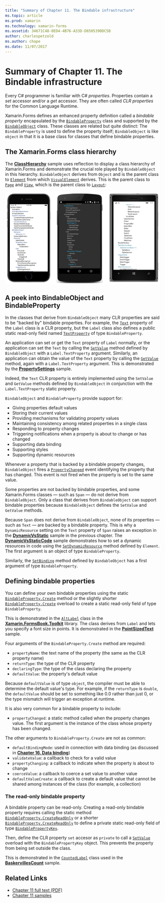 ```yaml
---
title: "Summary of Chapter 11. The Bindable infrastructure"
ms.topic: article
ms.prod: xamarin
ms.technology: xamarin-forms
ms.assetid: 34671C48-0ED4-4B76-A33D-D6505390DC5B
author: charlespetzold
ms.author: chape
ms.date: 11/07/2017
---
```


# Summary of Chapter 11. The Bindable infrastructure

Every C# programmer is familiar with C# *properties*. Properties contain a *set* accessor and/or a *get* accessor. They are often called *CLR properties* for the Common Language Runtime.

Xamarin.Forms defines an enhanced property definition called a *bindable property* encapsulated by the [`BindableProperty`](https://developer.xamarin.com/api/type/Xamarin.Forms.BindableProperty/) class and supported by the [`BindableObject`](https://developer.xamarin.com/api/type/Xamarin.Forms.BindableObject/) class. These classes are related but quite distinct: The `BindableProperty` is used to define the property itself; `BindableObject` is like `object` in that it is a base class for classes that define bindable properties.

## The Xamarin.Forms class hierarchy

The [**ClassHierarchy**](https://github.com/xamarin/xamarin-forms-book-samples/tree/master/Chapter11/ClassHierarchy) sample uses reflection to display a class hierarchy of Xamarin.Forms and demonstrate the crucial role played by `BindableObject` in this hierarchy. `BindableObject` derives from `Object` and is the parent class to [`Element`](https://developer.xamarin.com/api/type/Xamarin.Forms.Element/) from which [`VisualElement`](https://developer.xamarin.com/api/type/Xamarin.Forms.VisualElement/) derives. This is the parent class to [`Page`](https://developer.xamarin.com/api/type/Xamarin.Forms.Page/) and [`View`](https://developer.xamarin.com/api/type/Xamarin.Forms.View/), which is the parent class to [`Layout`](https://developer.xamarin.com/api/type/Xamarin.Forms.Layout/):

[![Triple screenshot of class hierarchy sharing](images/ch11fg01-small.png "Class Hierarchy Sharing")](images/ch11fg01-large.png#lightbox "Class Hierarchy Sharing")

## A peek into BindableObject and BindableProperty

In the classes that derive from `BindableObject` many CLR properties are said to be "backed by" bindable properties. For example, the [`Text`](https://developer.xamarin.com/api/property/Xamarin.Forms.Label.Text/) property of the `Label` class is a CLR property, but the `Label` class also defines a public static read-only field named [`TextProperty`](https://developer.xamarin.com/api/property/Xamarin.Forms.Label.TextProperty/) of type `BindableProperty`.

An application can set or get the `Text` property of `Label` normally, or the application can set the `Text` by calling the [`SetValue`](https://developer.xamarin.com/api/member/Xamarin.Forms.BindableObject.SetValue/p/Xamarin.Forms.BindableProperty/System.Object/) method defined by `BindableObject` with a `Label.TextProperty` argument. Similarly, an application can obtain the value of the `Text` property by calling the [`GetValue`](https://developer.xamarin.com/api/member/Xamarin.Forms.BindableObject.GetValue/p/Xamarin.Forms.BindableProperty/) method, again with a `Label.TextProperty` argument. This is demonstrated by the [**PropertySettings**](https://github.com/xamarin/xamarin-forms-book-samples/tree/master/Chapter11/PropertySettings) sample.

Indeed, the `Text` CLR property is entirely implemented using the `SetValue` and `GetValue` methods defined by `BindableObject` in conjunction with the `Label.TextProperty` static property.

`BindableObject` and `BindableProperty` provide support for:

- Giving properties default values
- Storing their current values
- Providing mechanisms for validating property values
- Maintaining consistency among related properties in a single class
- Responding to property changes
- Triggering notifications when a property is about to change or has changed
- Supporting data binding
- Supporting styles
- Supporting dynamic resources

Whenever a property that is backed by a bindable property changes, `BindableObject` fires a [`PropertyChanged`](https://developer.xamarin.com/api/event/Xamarin.Forms.BindableObject.PropertyChanged/) event identifying the property that has changed. This event is not fired when the property is set to the same value.

Some properties are not backed by bindable properties, and some Xamarin.Forms classes &#x2014; such as `Span` &#x2014; do not derive from `BindableObject`. Only a class that derives from `BindableObject` can support bindable properties because `BindableObject` defines the `SetValue` and `GetValue` methods.

Because `Span` does not derive from `BindableObject`, none of its properties &#x2014; such as `Text` &#x2014; are backed by a bindable property. This is why a `DynamicResource` setting on the `Text` property of `Span` raises an exception in the [**DynamicVsStatic**](https://github.com/xamarin/xamarin-forms-book-samples/tree/master/Chapter10/DynamicVsStatic) sample in the previous chapter. The [**DynamicVsStaticCode**](https://github.com/xamarin/xamarin-forms-book-samples/tree/master/Chapter11/DynamicVsStaticCode) sample demonstrates how to set a dynamic resources in code using the [`SetDynamicResource`](https://developer.xamarin.com/api/member/Xamarin.Forms.Element.SetDynamicResource/p/Xamarin.Forms.BindableProperty/System.String/) method defined by `Element`. The first argument is an object of type `BindableProperty`.

Similarly, the [`SetBinding`](https://developer.xamarin.com/api/member/Xamarin.Forms.BindableObject.SetBinding/p/Xamarin.Forms.BindableProperty/Xamarin.Forms.BindingBase/) method defined by `BindableObject` has a first argument of type `BindableProperty`.

## Defining bindable properties

You can define your own bindable properties using the static [`BindableProperty.Create`](https://developer.xamarin.com/api/member/Xamarin.Forms.BindableProperty.Create/p/System.String/System.Type/System.Type/System.Object/Xamarin.Forms.BindingMode/Xamarin.Forms.BindableProperty+ValidateValueDelegate/Xamarin.Forms.BindableProperty+BindingPropertyChangedDelegate/Xamarin.Forms.BindableProperty+BindingPropertyChangingDelegate/Xamarin.Forms.BindableProperty+CoerceValueDelegate/Xamarin.Forms.BindableProperty+CreateDefaultValueDelegate/) method or the slightly shorter [`BindableProperty.Create`](https://developer.xamarin.com/api/member/Xamarin.Forms.BindableProperty.Create/p/System.String/System.Type/System.Type/System.Object/Xamarin.Forms.BindingMode/Xamarin.Forms.BindableProperty+ValidateValueDelegate/Xamarin.Forms.BindableProperty+BindingPropertyChangedDelegate/Xamarin.Forms.BindableProperty+BindingPropertyChangingDelegate/Xamarin.Forms.BindableProperty+CoerceValueDelegate/) overload to create a static read-only field of type `BindableProperty`.

This is demonstrated in the [`AltLabel`](https://github.com/xamarin/xamarin-forms-book-samples/blob/master/Libraries/Xamarin.FormsBook.Toolkit/Xamarin.FormsBook.Toolkit/AltLabel.cs) class in the [**Xamarin.FormsBook.Toolkit**](https://github.com/xamarin/xamarin-forms-book-samples/tree/master/Libraries/Xamarin.FormsBook.Toolkit) library. The class derives from `Label` and lets you specify a font size in points. It is demonstrated in the [**PointSizedText**](https://github.com/xamarin/xamarin-forms-book-samples/tree/master/Chapter11/PointSizedText) sample.

Four arguments of the `BindableProperty.Create` method are required:

- `propertyName`: the text name of the property (the same as the CLR property name)
- `returnType`: the type of the CLR property
- `declaringType`: the type of the class declaring the property
- `defaultValue`: the property's default value

Because `defaultValue` is of type `object`, the compiler must be able to determine the default value's type. For example, if the `returnType` is `double`, the `defaultValue` should be set to something like 0.0 rather than just 0, or the type mismatch will trigger an exception at runtime.

It is also very common for a bindable property to include:

- `propertyChanged`: a static method called when the property changes value. The first argument is the instance of the class whose property has been changed.

The other arguments to `BindableProperty.Create` are not as common:

- `defaultBindingMode`: used in connection with data binding (as discussed in [**Chapter 16. Data binding**](chapter16.md))
- `validateValue`: a callback to check for a valid value
- `propertyChanging`: a callback to indicate when the property is about to change
- `coerceValue`: a callback to coerce a set value to another value
- `defaultValueCreate`: a callback to create a default value that cannot be shared among instances of the class (for example, a collection)

### The read-only bindable property

A bindable property can be read-only. Creating a read-only bindable property requires calling the static method [`BindableProperty.CreateReadOnly`](https://developer.xamarin.com/api/member/Xamarin.Forms.BindableProperty.CreateReadOnly/p/System.String/System.Type/System.Type/System.Object/Xamarin.Forms.BindingMode/Xamarin.Forms.BindableProperty+ValidateValueDelegate/Xamarin.Forms.BindableProperty+BindingPropertyChangedDelegate/Xamarin.Forms.BindableProperty+BindingPropertyChangingDelegate/Xamarin.Forms.BindableProperty+CoerceValueDelegate/Xamarin.Forms.BindableProperty+CreateDefaultValueDelegate/) or a shorter [`BindableProperty.CreateReadOnly`](https://developer.xamarin.com/api/member/Xamarin.Forms.BindableProperty.CreateReadOnly/p/System.String/System.Type/System.Type/System.Object/Xamarin.Forms.BindingMode/Xamarin.Forms.BindableProperty+ValidateValueDelegate/Xamarin.Forms.BindableProperty+BindingPropertyChangedDelegate/Xamarin.Forms.BindableProperty+BindingPropertyChangingDelegate/Xamarin.Forms.BindableProperty+CoerceValueDelegate/) to define a private static read-only field of type [`BindablePropertyKey`](https://developer.xamarin.com/api/type/Xamarin.Forms.BindablePropertyKey/).

Then, define the CLR property `set` accesor as `private` to call a [`SetValue`](https://developer.xamarin.com/api/member/Xamarin.Forms.BindableObject.SetValue/p/Xamarin.Forms.BindablePropertyKey/System.Object/) overload with the `BindablePropertyKey` object. This prevents the property from being set outside the class.

This is demonstrated in the [`CountedLabel`](https://github.com/xamarin/xamarin-forms-book-samples/blob/master/Libraries/Xamarin.FormsBook.Toolkit/Xamarin.FormsBook.Toolkit/CountedLabel.cs) class used in the  [**BaskervillesCount**](https://github.com/xamarin/xamarin-forms-book-samples/tree/master/Chapter11/BaskervillesCount) sample.



## Related Links

- [Chapter 11 full text (PDF)](https://download.xamarin.com/developer/xamarin-forms-book/XamarinFormsBook-Ch11-Apr2016.pdf)
- [Chapter 11 samples](https://github.com/xamarin/xamarin-forms-book-samples/tree/master/Chapter11)
